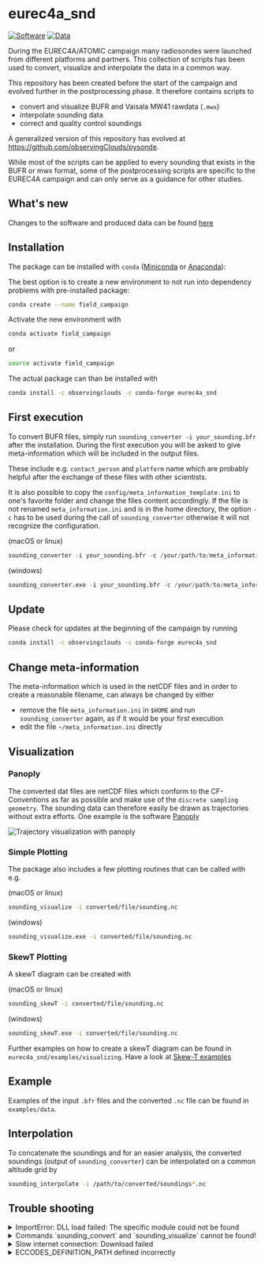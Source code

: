 # eurec4a_snd

[![Software](https://img.shields.io/badge/Software-10.5281%2Fzenodo.4391098-blue)](https://zenodo.org/badge/latestdoi/213821146) [![Data](https://img.shields.io/badge/Data-10.25326%2F137-green)](https://doi.org/10.25326/137)

During the EUREC4A/ATOMIC campaign many radiosondes were launched from different platforms and partners. This collection of scripts has been used to convert, visualize and interpolate the data in a common way.

This repository has been created before the start of the campaign and evolved further in the postprocessing phase. It therefore contains scripts to
- convert and visualize BUFR and Vaisala MW41 rawdata (`.mwx`)
- interpolate sounding data
- correct and quality control soundings

A generalized version of this repository has evolved at https://github.com/observingClouds/pysonde.

While most of the scripts can be applied to every sounding that exists in the BUFR or mwx format, some of the postprocessing scripts are specific to the EUREC4A campaign and can only serve as a guidance for other studies.

## What's new
Changes to the software and produced data can be found [here](docs/whats-new.rst)

## Installation

The package can be installed with `conda` ([Miniconda](https://docs.conda.io/en/latest/miniconda.html) or [Anaconda](https://www.anaconda.com/distribution/)):

The best option is to create a new environment to not run into dependency problems with pre-installed package:

```bash
conda create --name field_campaign
```

Activate the new environment with

```bash
conda activate field_campaign
```
or
```bash
source activate field_campaign
```

The actual package can than be installed with
```bash
conda install -c observingclouds -c conda-forge eurec4a_snd
```

## First execution
To convert BUFR files, simply run `sounding_converter -i your_sounding.bfr` after the installation. During the first execution you will be asked to give meta-information which will be included in the output files.

These include e.g. `contact_person` and `platform` name which are probably helpful after the exchange of these files with other scientists.

It is also possible to copy the `config/meta_information_template.ini` to one's favorite folder and change the files content accordingly. If the file is not renamed `meta_information.ini` and is in the home directory, the option `-c` has to be used during the call of `sounding_converter` otherwise it will not recognize the configuration.

(macOS or linux)
```python
sounding_converter -i your_sounding.bfr -c /your/path/to/meta_information.ini
```

(windows)
```python
sounding_converter.exe -i your_sounding.bfr -c /your/path/to/meta_information.ini
```

## Update

Please check for updates at the beginning of the campaign by running
```bash
conda install -c observingclouds -c conda-forge eurec4a_snd
```

## Change meta-information
The meta-information which is used in the netCDF files and in order to create a reasonable filename, can always be changed by either

- remove the file `meta_information.ini` in `$HOME` and run `sounding_converter` again, as if it would be your first execution
- edit the file `~/meta_information.ini` directly

## Visualization
### Panoply
The converted dat files are netCDF files which conform to the CF-Conventions as far as possible and make use of the `discrete sampling geometry`. The sounding data can therefore easily be drawn as trajectories without extra efforts. One example is the software [Panoply](https://www.giss.nasa.gov/tools/panoply/)

![Trajectory visualization with panoply](docs/panoply_visualization_traj.png?raw=true "Trajectory visualization with panoply")

### Simple Plotting
The package also includes a few plotting routines that can be called with e.g.

(macOS or linux)
```bash
sounding_visualize -i converted/file/sounding.nc
```

(windows)
```bash
sounding_visualize.exe -i converted/file/sounding.nc
```

### SkewT Plotting
A skewT diagram can be created with

(macOS or linux)
```bash
sounding_skewT -i converted/file/sounding.nc
```

(windows)
```bash
sounding_skewT.exe -i converted/file/sounding.nc
```
Further examples on how to create a skewT diagram can be found in `eurec4a_snd/examples/visualizing`. Have a look at [Skew-T examples](eurec4a_snd/examples/visualizing/README.md)

## Example

Examples of the input `.bfr` files and the converted `.nc` file can be found in `examples/data`.

## Interpolation
To concatenate the soundings and for an easier analysis, the converted soundings (output of `sounding_converter`) can be interpolated on a common altitude grid by
```bash
sounding_interpolate -i /path/to/converted/soundings*.nc
```

## Trouble shooting

<details>
  <summary>ImportError: DLL load failed: The specific module could not be found</summary>
  <br>
  Windows users might get the above error message when trying to visualize the soundings. The error is caused in pillow. Unfortunately there is not a very good solution yet, but the following might work for you:
  <pre>conda remove --force pillow<br>pip install pillow</pre>
  <br>
</details>
 
<details>
  <summary>Commands `sounding_convert` and `sounding_visualize` cannot be found!</summary>
  <br>
  It seems something went wrong with the installation via `conda`. Although it is recommended to install this package via anaconda because it comes with the benefit that all dependencies should be resolved, you can also download this git repository and run within the `eurec4a_snd` folder:
  <pre>python L1_rs41.py -i your_sounding.bfr</pre>
or for quicklooks
  <pre>python make_quicklooks_rs41.py -n converted/file/sounding.nc</pre>
  <br>
</details>

<details>
  <summary>Slow internet connection: Download failed</summary>
  <br>
  In case of a slow internet connection, the command `conda install some_package` might fail due to connection timeout. In this case it might be a good option to download the failing package manually.

  In this case the `eurec4a_snd` package for OSX is downloaded and installed manually:
  <pre>wget -c https://anaconda.org/observingClouds/eurec4a_snd/v2.0.0/download/osx-64/eurec4a_snd-v2.0.0-py37_0.tar.bz2</pre>
The path needs to be adapted depending on the operating system and the version that should be downloaded. You may actually see the path you need to download in the error message of `conda install eurec4a_snd`.

The installation follows simply with
  <pre>conda install -c observingClouds eurec4a_snd-v2.0.0-py37_0.tar.bz2</pre>
</details>

<details>
  <summary>ECCODES_DEFINITION_PATH defined incorrectly</summary>
  <br>
  In case there appears an error, that the variable ECCODES_DEFINITION_PATH is not defined or not correctly set, the easiest solution is to insert the following two lines at the beginning of the script L1_bufr.py.
  <pre>import os</pre>
  <pre>os.environ["ECCODES_DEFINITION_PATH"] = r"C:\Users\...\envs\field_campaign\Library\share\eccodes\definitions"</pre>
  The path needs to be adapted to your environment of course.
</details>
